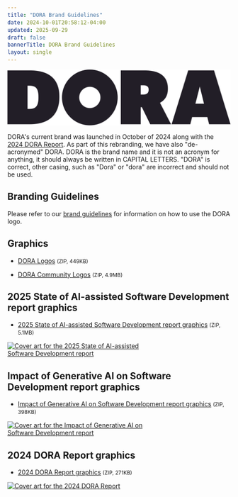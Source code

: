 ```yaml
---
title: "DORA Brand Guidelines"
date: 2024-10-01T20:58:12-04:00
updated: 2025-09-29
draft: false
bannerTitle: DORA Brand Guidelines
layout: single
---
```


![DORA](DORA-Horizontal-Logo.svg)

DORA's current brand was launched in October of 2024 along with the [2024 DORA Report](/research/2024/dora-report/). As part of this rebranding, we have also "de-acronymed" DORA. DORA is the brand name and it is not an acronym for anything, it should always be written in CAPITAL LETTERS. "DORA" is correct, other casing, such as "Dora" or "dora" are incorrect and should not be used.

## Branding Guidelines

Please refer to our [brand guidelines](https://storage.googleapis.com/dora-brand-2024/DORA-Brand-Guidelines.pdf) for information on how to use the DORA logo.

## Graphics

* [DORA Logos](https://storage.googleapis.com/dora-brand-2024/DORA-Logo.zip) <small>(ZIP, 449KB)</small>

* [DORA Community Logos](https://storage.googleapis.com/dora-brand-2024/DORA-Community-Logo.zip) <small>(ZIP, 4.9MB)</small>

## 2025 State of AI-assisted Software Development report graphics

* [2025 State of AI-assisted Software Development report graphics](https://storage.googleapis.com/dora-brand-2024/2025-dora-state-of-ai-assisted-software-development-report-cover-art.zip) <small>(ZIP, 5.1MB)</small>

<a href="https://storage.googleapis.com/dora-brand-2024/2025-dora-state-of-ai-assisted-software-development-report-cover-art.zip"><img src="/research/shared/dora-report-2025/2025-state-of-ai-assisted-software-development-report.png" alt="Cover art for the 2025 State of AI-assisted Software Development report" style="max-width:24em;"></a>

## Impact of Generative AI on Software Development report graphics

* [Impact of Generative AI on Software Development report graphics](https://storage.googleapis.com/dora-report-gen-ai-2025/impact-of-generative-ai-in-software-development-report-cover-art.zip) <small>(ZIP, 398KB)</small>

<a href="https://storage.googleapis.com/dora-report-gen-ai-2025/impact-of-generative-ai-in-software-development-report-cover-art.zip"><img src="/research/ai/gen-ai-report/dora-impact-of-generative-ai-in-software-development-report.png" alt="Cover art for the Impact of Generative AI on Software Development report" style="max-width:24em;"></a>

## 2024 DORA Report graphics

* [2024 DORA Report graphics](https://storage.googleapis.com/dora-report-2024/DORA-report-cover-art.zip) <small>(ZIP, 271KB)</small>

<a href="https://storage.googleapis.com/dora-report-2024/DORA-report-cover-art.zip"><img src="/research/2024/dora-report/2024-dora-accelerate-state-of-devops-report.png" alt="Cover art for the 2024 DORA Report" style="max-width:24em;"></a>
